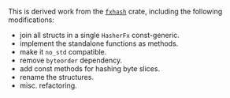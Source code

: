 This is derived work from the
[`fxhash`](https://crates.io/crates/fxhash/0.2.1) crate,
including the following modifications:

- join all structs in a single `HasherFx` const-generic.
- implement the standalone functions as methods.
- make it `no_std` compatible.
- remove `byteorder` dependency.
- add const methods for hashing byte slices.
- rename the structures.
- misc. refactoring.
